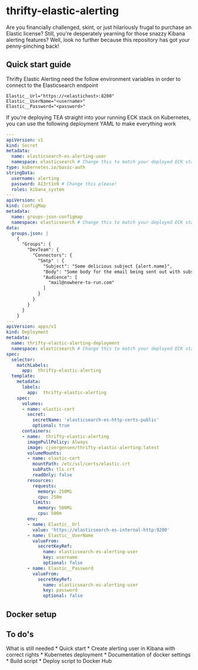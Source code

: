 # thrifty-elastic-alerting
Are you financially challenged, skint, or just hilariously frugal to purchase an Elastic license? 
Still, you're desperately yearning for those snazzy Kibana alerting features? 
Well, look no further because this repository has got your penny-pinching back!

## Quick start guide

Thrifty Elastic Alerting need the follow environment variables in order to connect to the Elasticsearch endpoint

```
Elastic__Url="https://<elastichost>:8200"
Elastic__UserName="<username>"
Elastic__Password="<password>"
```

If you're deploying TEA straight into your running ECK stack on Kubernetes, you can use the following deployment YAML to make everything work

``` yaml
---
apiVersion: v1
kind: Secret
metadata:
  name: elasticsearch-es-alerting-user
  namespace: elasticsearch # Change this to match your deployed ECK stack namespace
type: kubernetes.io/basic-auth
stringData:
  username: alerting
  password: A13rt1n9 # Change this please!
  roles: kibana_system
---
apiVersion: v1
kind: ConfigMap
metadata:
  name: groups-json-configmap
  namespace: elasticsearch # Change this to match your deployed ECK stack namespace
data:
  groups.json: |
    {
      "Groups": {
        "DevTeam": {
          "Connectors": {
            "Smtp" : {
              "Subject": "Some delicious subject {alert.name}",
              "Body": "Some body for the email being sent out with substitutions like this one {alert.ExecutionStatus.Status}",
              "Audience": [
                "mail@nowhere-to-run.com"
              ]
            }
          }
        }
      }
    }
---
apiVersion: apps/v1
kind: Deployment
metadata:
  name: thrifty-elastic-alerting-deployment
  namespace: elasticsearch # Change this to match your deployed ECK stack namespace
spec:
  selector:
    matchLabels:
      app:  thrifty-elastic-alerting
  template:
    metadata:
      labels:
        app:  thrifty-elastic-alerting
    spec:
      volumes:
      - name: elastic-cert
        secret:
          secretName: 'elasticsearch-es-http-certs-public'
          optional: true
      containers:
      - name:  thrifty-elastic-alerting
        imagePullPolicy: Always
        image: cjoergensen/thrifty-elastic-alerting:latest
        volumeMounts:
        - name: elastic-cert
          mountPath: /etc/ssl/certs/elastic.crt
          subPath: tls.crt
          readOnly: false
        resources:
          requests:
            memory: 250Mi
            cpu: 250m
          limits:
            memory: 500Mi
            cpu: 500m 
        env:
        - name: Elastic__Url
          value: 'https://elasticsearch-es-internal-http:9200'
        - name: Elastic__UserName
          valueFrom:
            secretKeyRef:
              name: elasticsearch-es-alerting-user
              key: username
              optional: false
        - name: Elastic__Password
          valueFrom:
            secretKeyRef:
              name: elasticsearch-es-alerting-user
              key: password
              optional: false
```

## Docker setup


## To do's
What is still needed
	* Quick start
		* Create alerting user in Kibana with correct rights
		* Kubernetes deployment
	* Documentation of docker settings
	* Build script
	* Deploy script to Docker Hub

